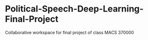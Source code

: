 # Political-Speech-Deep-Learning-Final-Project
Collaborative workspace for final project of class MACS 370000
